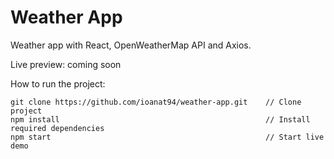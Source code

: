 # Weather App
Weather app with React, OpenWeatherMap API and Axios.  

Live preview: coming soon

How to run the project:  

```
git clone https://github.com/ioanat94/weather-app.git    // Clone project  
npm install                                              // Install required dependencies  
npm start                                                // Start live demo  
```
